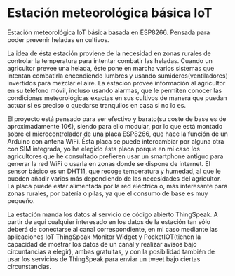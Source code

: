 # Estación meteorológica básica IoT
Estación meteorológica IoT básica basada en ESP8266. Pensada para poder prevenir heladas en cultivos.

La idea de ésta estación proviene de la necesidad en zonas rurales de controlar la temperatura para intentar combatir las heladas. Cuando un agricultor prevee una helada, éste pone en marcha varios sistemas que intentan combatirla encendiendo lumbres y usando sumideros(ventiladores) invertidos para mezclar el aire. La estación provee información al agricultor en su teléfono móvil, incluso usando alarmas, que le permiten conocer las condiciones meteorológicas exactas en sus cultivos de manera que puedan actuar si es preciso o quedarse tranquilos en casa si no lo es.

El proyecto está pensado para ser efectivo y barato(su coste de base es de aproximadamente 10€), siendo para ello modular, por lo que está montado sobre el microcontrolador de una placa ESP8266, que hace la función de un Arduino con antena WiFi. Ésta placa se puede intercambiar por alguna otra con SIM integrada, yo he elegido ésta placa porque en mi caso los agricultores que he consultado prefieren usar un smartphone antiguo para generar la red WiFi o usarla en zonas donde se dispone de internet. El sensor básico es un DHT11, que recoge temperatura y humedad, al que le pueden añadir varios más dependiendo de las necesidades del agricultor. La placa puede estar alimentada por la red eléctrica o, más interesante para zonas rurales, por batería o pilas, ya que el consumo de base es muy pequeño.

La estación manda los datos al servicio de código abierto ThingSpeak. A partir de aquí cualquier interesado en los datos de la estación tan sólo deberá de conectarse al canal correspondiente, en mi caso mediante las aplicaciones IoT ThingSpeak Monitor Widget y PocketIOT(tienen la capacidad de mostrar los datos de un canal y realizar avisos bajo circuntancias a elegir), ambas gratuitas, y con la posibilidad también de usar los servicios de ThingSpeak para enviar un tweet bajo ciertas circunstancias.
